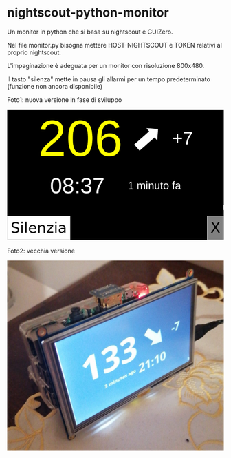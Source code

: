 # nightscout-python-monitor
Un monitor in python che si basa su nightscout e GUIZero.

Nel file monitor.py bisogna mettere HOST-NIGHTSCOUT e TOKEN relativi al proprio nightscout.

L'impaginazione è adeguata per un monitor con risoluzione 800x480.

Il tasto "silenza" mette in pausa gli allarmi per un tempo predeterminato (funzione non ancora disponibile)

Foto1: nuova versione in fase di sviluppo

![Screenshot](screenshot.png)

Foto2: vecchia versione

![Screenshot](screenshot2.png)

